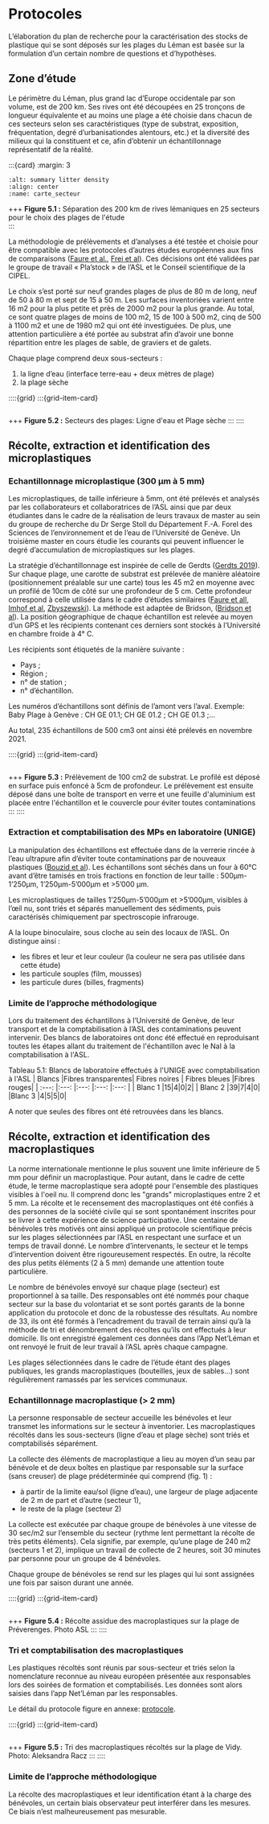 # Protocoles

 L’élaboration du plan de recherche pour la caractérisation des stocks de plastique qui se sont déposés sur les plages du Léman est basée sur la formulation d’un certain nombre de questions et d’hypothèses.

##  Zone d’étude

Le périmètre du Léman, plus grand lac d’Europe occidentale par son volume, est de 200 km. Ses rives ont été découpées en 25 tronçons de longueur équivalente et au moins une plage a été choisie dans chacun de ces secteurs selon ses caractéristiques (type de substrat, exposition, fréquentation, degré d’urbanisationdes alentours, etc.) et la diversité des milieux qui la constituent et ce, afin d’obtenir un échantillonnage représentatif de la réalité. 

:::{card} 
:margin: 3

```{image} resources/maps/Secteur_etude.png
:alt: summary litter density
:align: center
:name: carte_secteur
```

+++
<b>Figure 5.1 :</b> Séparation des 200 km de rives lémaniques en 25 secteurs pour le choix des plages de l'étude   
:::

La méthodologie de prélèvements et d’analyses a été testée et choisie pour être compatible avec les protocoles d’autres études européennes aux fins de comparaisons ([Faure et al.](faure_et_all), [Frei et al](frei_et_all)). Ces décisions ont été validées par le groupe de travail « Pla’stock » de l’ASL et le Conseil scientifique de la CIPEL.

Le choix s’est porté sur neuf grandes plages de plus de 80 m de long, neuf de 50 à 80 m et sept de 15 à 50 m. Les surfaces inventoriées varient entre 16 m2 pour la plus petite et près de 2000 m2 pour la plus grande. Au total, ce sont quatre plages de moins de 100 m2, 15 de 100 à 500 m2, cinq de 500 à 1100 m2 et une de 1980 m2 qui ont été investiguées. De plus, une attention particulière a été portée au substrat afin d’avoir une bonne répartition entre les plages de sable, de graviers et de galets.

Chaque plage comprend deux sous-secteurs :

1. la ligne d’eau (interface terre-eau + deux mètres de plage)
2. la plage sèche

::::{grid}
:::{grid-item-card}
```{image} resources/images/beach_zones.png
```
+++
<b>Figure 5.2 :</b> Secteurs des plages: Ligne d'eau et Plage sèche
:::
::::

## Récolte, extraction et identification des microplastiques

### Echantillonnage microplastique (300 µm à 5 mm)

Les microplastiques, de taille inférieure à 5mm, ont été prélevés et analysés par les collaborateurs et collaboratrices de l’ASL ainsi que par deux étudiantes dans le cadre de la réalisation de leurs travaux de master au sein du groupe de recherche du Dr Serge Stoll du Département F.-A. Forel des Sciences de l’environnement et de l’eau de l’Université de Genève. Un troisième master en cours étudie les courants qui peuvent influencer le degré d’accumulation de microplastiques sur les plages.

La stratégie d’échantillonnage est inspirée de celle de Gerdts ([Gerdts 2019](gerdts_2019)). Sur chaque plage, une carotte de substrat est prélevée de manière aléatoire (positionnement préalable sur une carte) tous les 45 m2 en moyenne avec un profilé de 10cm de côté sur une profondeur de 5 cm. Cette profondeur correspond à celle utilisée dans le cadre d’études similaires ([Faure et all](faure_et_all), [Imhof et al](imhoff_et_all), [Zbyszewski](Zbyszewski_et_all)). La méthode est adaptée de Bridson, ([Bridson et al](bridson_et_all)). La position géographique de chaque échantillon est relevée au moyen d’un GPS et les récipients contenant ces derniers sont stockés à l’Université en chambre froide à 4° C.

Les récipients sont étiquetés de la manière suivante : 

- Pays ; 
- Région ; 
- n° de station ; 
- n° d’échantillon. 

Les numéros d’échantillons sont définis de l’amont vers l’aval. 
Exemple: Baby Plage à Genève : CH GE 01.1; CH GE 01.2 ; CH GE 01.3 ;… 

Au total, 235 échantillons de 500 cm3 ont ainsi été prélevés en novembre 2021.

::::{grid}
:::{grid-item-card}
```{image} resources/images/Photoprelevement.png
```
+++
<b>Figure 5.3 :</b> Prélèvement de 100 cm2 de substrat. Le profilé est déposé en surface puis enfoncé à 5cm de profondeur. Le prélèvement est ensuite déposé dans une boîte de transport en verre et une feuille d'aluminium est placée entre l'échantillon et le couvercle pour éviter toutes contaminations
:::
::::

### Extraction et comptabilisation des MPs en laboratoire (UNIGE)

La manipulation des échantillons est effectuée dans de la verrerie rincée à l’eau ultrapure afin d’éviter toute contaminations par de nouveaux plastiques ([Bouzid et al](bouzid_et_all)). Les échantillons sont séchés dans un four à 60°C avant d’être tamisés en trois fractions en fonction de leur taille : 500μm-1’250μm, 1’250μm-5’000μm et >5’000 μm.

Les microplastiques de tailles 1’250μm-5’000μm et >5’000μm, visibles à l’œil nu, sont triés et séparés manuellement des sédiments, puis caractérisés chimiquement par spectroscopie infrarouge.

A la loupe binoculaire, sous cloche au sein des locaux de l’ASL. On distingue ainsi :

* les fibres et leur et leur couleur (la couleur ne sera pas utilisée dans cette étude)
* les particule souples (film, mousses)
* les particule dures (billes, fragments)

### Limite de l’approche méthodologique

Lors du traitement des échantillons à l’Université de Genève, de leur transport et de la comptabilisation à l’ASL des contaminations peuvent intervenir. Des blancs de laboratoires ont donc été effectué en reproduisant toutes les étapes allant du traitement de l'échantillon avec le NaI à la comptabilisation à l'ASL.


Tableau 5.1: Blancs de laboratoire effectués à l'UNIGE avec comptabilisation à l'ASL
| Blancs |Fibres transparentes| Fibres noires | Fibres bleues |Fibres rouges|
| :---: |:---: |:---: |:---: |:---: |
| Blanc 1 |15|4|0|2|
| Blanc 2 |39|7|4|0|
|Blanc 3 |4|5|5|0|

A noter que seules des fibres ont été retrouvées dans les blancs.

## Récolte, extraction et identification des macroplastiques

La norme internationale mentionne le plus souvent une limite inférieure de 5 mm pour définir un macroplastique. Pour autant, dans le cadre de cette étude, le terme macroplastique sera adopté pour l'ensemble des plastiques visibles à l'oeil nu. Il comprend donc les "grands" microplastiques entre 2 et 5 mm.
La récolte et le recensement des macroplastiques ont été confiés à des personnes de la société civile qui se sont spontanément inscrites pour se livrer à cette expérience de science participative. Une centaine de bénévoles très motivés ont ainsi appliqué un protocole scientifique précis sur les plages sélectionnées par l’ASL en respectant une surface et un temps de travail donné. Le nombre d’intervenants, le secteur et le temps d’intervention doivent être rigoureusement respectés. En outre, la récolte des plus petits éléments (2 à 5 mm) demande une attention toute particulière.

Le nombre de bénévoles envoyé sur chaque plage (secteur) est proportionnel à sa taille. Des responsables ont été nommés pour chaque secteur sur la base du volontariat et se sont portés garants de la bonne application du protocole et donc de la robustesse des résultats. Au nombre de 33, ils ont été formés à l’encadrement du travail de terrain ainsi qu’à la méthode de tri et dénombrement des récoltes qu’ils ont effectués à leur domicile. Ils ont enregistré également ces données dans l’App Net’Léman et ont renvoyé le fruit de leur travail à l’ASL après chaque campagne.

Les plages sélectionnées dans le cadre de l’étude étant des plages publiques, les grands macroplastiques (bouteilles, jeux de sables…) sont régulièrement ramassés par les services communaux.


### Echantillonnage macroplastique (> 2 mm)

La personne responsable de secteur accueille les bénévoles et leur transmet les informations sur le secteur à inventorier. Les macroplastiques récoltés dans les sous-secteurs (ligne d’eau et plage sèche) sont triés et comptabilisés séparément.

La collecte des éléments de macroplastique a lieu au moyen d’un seau par bénévole et de deux boîtes en plastique par responsable sur la surface (sans creuser) de plage prédéterminée qui comprend (fig. 1) :

* à partir de la limite eau/sol (ligne d’eau), une largeur de plage adjacente de 2 m de part et d’autre (secteur 1),
* le reste de la plage (secteur 2)

La collecte est exécutée par chaque groupe de bénévoles à une vitesse de 30 sec/m2 sur l’ensemble du secteur (rythme lent permettant la récolte de très petits éléments). Cela signifie, par exemple, qu’une plage de 240 m2 (secteurs 1 et 2), implique un travail de collecte de 2 heures, soit 30 minutes par personne pour un groupe de 4 bénévoles.

Chaque groupe de bénévoles se rend sur les plages qui lui sont assignées une fois par saison durant une année.

::::{grid}
:::{grid-item-card}
```{image} resources/images/benevoles.JPG
```
+++
<b>Figure 5.4 :</b> Récolte assidue des macroplastiques sur la plage de Préverenges. Photo ASL
:::
::::

### Tri et comptabilisation des macroplastiques

Les plastiques récoltés sont réunis par sous-secteur et triés selon la nomenclature reconnue au niveau européen présentée aux responsables lors des soirées de formation et comptabilisés. Les données sont alors saisies dans l’app Net’Léman par les responsables.

Le détail du protocole figure en annexe: [protocole](method_asl_plastock).

::::{grid}
:::{grid-item-card}
```{image} resources/images/Macrotri.jpeg
```
+++
<b>Figure 5.5 :</b> Tri des macroplastiques récoltés sur la plage de Vidy. Photo: Aleksandra Racz
:::
::::

### Limite de l’approche méthodologique

La récolte des macroplastiques et leur identification étant à la charge des bénévoles, un certain biais observateur peut interférer dans les mesures. Ce biais n’est malheureusement pas mesurable.



